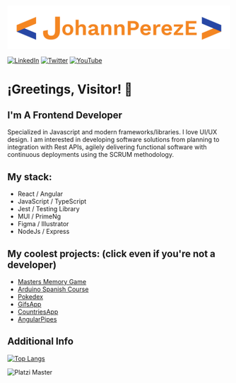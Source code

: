 

<img alt="Logo" src="assets/johannLogo.png" />

[<img  alt="LinkedIn" src="https://img.shields.io/badge/LinkedIn-0077B5?style=for-the-badge&logo=linkedin&logoColor=white" />](https://www.linkedin.com/in/johannpereze/) [<img alt="Twitter" src="https://img.shields.io/badge/Twitter-1DA1F2?style=for-the-badge&logo=twitter&logoColor=white" />](https://twitter.com/johannpereze) [<img alt="YouTube" src="https://img.shields.io/badge/YouTube-FF0000?style=for-the-badge&logo=youtube&logoColor=white" />](https://www.youtube.com/c/johannPerezE)

# ¡Greetings, Visitor! 👋

## I'm A Frontend Developer
Specialized in Javascript and modern frameworks/libraries. I love UI/UX design. I am interested in developing software solutions from planning to integration with Rest APIs, agilely delivering functional software with continuous deployments using the SCRUM methodology.

## My stack:

- React / Angular
- JavaScript / TypeScript
- Jest / Testing Library
- MUI / PrimeNg
- Figma / Illustrator
- NodeJs / Express

## My coolest projects: (click even if you're not a developer)

 - [Masters Memory Game](https://masters-memory.netlify.app/)
 - [Arduino Spanish Course](https://www.youtube.com/playlist?list=PLyLh25DppBIe40j3VBAslnVfs4Pz-B3ZB) 
 - [Pokedex](https://johannpereze.github.io/pokedex/)
 - [GifsApp](https://gifappbyjohannpereze.netlify.app/) 
 - [CountriesApp](https://countrys-by-johannpereze.netlify.app/)
 - [AngularPipes](https://angular-pipes-johannpereze.netlify.app/)

## Additional Info

[![Top Langs](https://github-readme-stats.vercel.app/api/top-langs/?username=johannpereze&layout=compact)](https://github.com/anuraghazra/github-readme-stats)

![Platzi Master](https://img.shields.io/badge/Platzi%20Master-C8-95ca3e)

<!---
johannpereze/johannpereze is a ✨ special ✨ repository because its `README.md` (this file) appears on your GitHub profile.
You can click the Preview link to take a look at your changes.
--->
